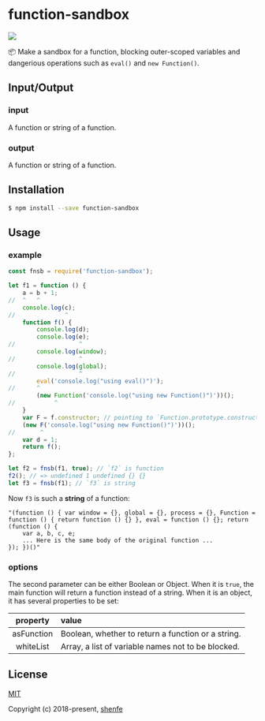# function-sandbox

<a href="https://www.npmjs.com/package/function-sandbox"><img src="https://img.shields.io/npm/v/function-sandbox.svg"></a>

📦 Make a sandbox for a function, blocking outer-scoped variables and dangerious operations such as `eval()` and `new Function()`.

## Input/Output

### input

A function or string of a function.

### output

A function or string of a function.

## Installation

```bash
$ npm install --save function-sandbox
```

## Usage

### example

```js
const fnsb = require('function-sandbox');

let f1 = function () {
    a = b + 1;
//  ^   ^
    console.log(c);
//              ^
    function f() {
        console.log(d);
        console.log(e);
//                  ^
        console.log(window);
//                  ^
        console.log(global);
//                  ^
        eval('console.log("using eval()")');
//      ^
        (new Function('console.log("using new Function()")'))();
//           ^
    }
    var F = f.constructor; // pointing to `Function.prototype.constructor`
    (new F('console.log("using new Function()")'))();
//       ^
    var d = 1;
    return f();
};

let f2 = fnsb(f1, true); // `f2` is function
f2(); // => undefined 1 undefined {} {}
let f3 = fnsb(f1); // `f3` is string
```

Now `f3` is such a **string** of a function:

```
"(function () { var window = {}, global = {}, process = {}, Function = function () { return function () {} }, eval = function () {}; return (function () {
    var a, b, c, e;
    ... Here is the same body of the original function ...
}); })()"
```

### options

The second parameter can be either Boolean or Object. When it is `true`, the main function will return a function instead of a string. When it is an object, it has several properties to be set:

| property | value |
| :---: | :--- |
| asFunction | Boolean, whether to return a function or a string. |
| whiteList | Array, a list of variable names not to be blocked. |

## License

[MIT](http://opensource.org/licenses/MIT)

Copyright (c) 2018-present, [shenfe](https://github.com/shenfe)